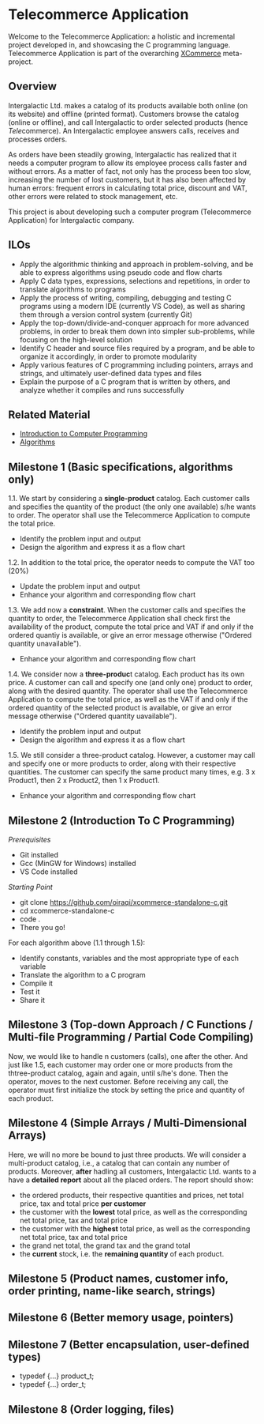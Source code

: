 # Telecommerce Application
Welcome to the Telecommerce Application: a holistic and incremental project developed in, and showcasing the C programming language. Telecommerce Application is part of the overarching [XCommerce](https://github.com/oiraqi/xcommerce) meta-project.

## Overview
Intergalactic Ltd. makes a catalog of its products available both online (on its website) and offline (printed format). Customers browse the catalog (online or offline), and call Intergalactic to order selected products (hence *Tele*commerce). An Intergalactic employee answers calls, receives and processes orders.

As orders have been steadily growing, Intergalactic has realized that it needs a computer program to allow its employee process calls faster and without errors. As a matter of fact, not only has the process been too slow, increasing the number of lost customers, but it has also been affected by human errors: frequent errors in calculating total price, discount and VAT, other errors were related to stock management, etc.

This project is about developing such a computer program (Telecommerce Application) for Intergalactic company.

## ILOs
- Apply the algorithmic thinking and approach in problem-solving, and be able to express algorithms using pseudo code and flow charts
- Apply C data types, expressions, selections and repetitions, in order to translate algorithms to programs
- Apply the process of writing, compiling, debugging and testing C programs using a modern IDE (currently VS Code), as well as sharing them through a version control system (currently Git)
- Apply the top-down/divide-and-conquer approach for more advanced problems, in order to break them down into simpler sub-problems, while focusing on the high-level solution
- Identify C header and source files required by a program, and be able to organize it accordingly, in order to promote modularity
- Apply various features of C programming including pointers, arrays and strings, and ultimately user-defined data types and files
- Explain the purpose of a C program that is written by others, and analyze whether it compiles and runs successfully

## Related Material
- [Introduction to Computer Programming](https://docs.google.com/presentation/d/1kbHYSNY1zxqZXxcYxdkfULK5dRZ42IeiKI_z0pE6SN0/edit?usp=sharing)
- [Algorithms](https://docs.google.com/presentation/d/1oe6NSNcz9tKE_XYgdV7bV7XLiNyn81HFcYLmKn1ECaw/edit?usp=sharing)

## Milestone 1 (Basic specifications, algorithms only)
1.1. We start by considering a **single-product** catalog. Each customer calls and specifies the quantity of the product (the only one available) s/he wants to order. The operator shall use the Telecommerce Application to compute the total price.
- Identify the problem input and output
- Design the algorithm and express it as a flow chart

1.2. In addition to the total price, the operator needs to compute the VAT too (20%)
- Update the problem input and output
- Enhance your algorithm and corresponding flow chart

1.3. We add now a **constraint**. When the customer calls and specifies the quantity to order, the Telecommerce Application shall check first the availability of the product, compute the total price and VAT if and only if the ordered quantiy is available, or give an error message otherwise ("Ordered quantity unavailable").
- Enhance your algorithm and corresponding flow chart

1.4. We consider now a **three-produc**t catalog. Each product has its own price. A customer can call and specify one (and only one) product to order, along with the desired quantity. The operator shall use the Telecommerce Application to compute the total price, as well as the VAT if and only if the ordered quantity of the selected product is available, or give an error message otherwise ("Ordered quantity uavailable").
- Identify the problem input and output
- Design the algorithm and express it as a flow chart

1.5. We still consider a three-product catalog. However, a customer may call and specify one or more products to order, along with their respective quantities. The customer can specify the same product many times, e.g. 3 x Product1, then 2 x Product2, then 1 x Product1.
- Enhance your algorithm and corresponding flow chart

## Milestone 2 (Introduction To C Programming)
*Prerequisites*
- Git installed
- Gcc (MinGW for Windows) installed
- VS Code installed

*Starting Point*
- git clone https://github.com/oiraqi/xcommerce-standalone-c.git
- cd xcommerce-standalone-c
- code .
- There you go!

For each algorithm above (1.1 through 1.5):
- Identify constants, variables and the most appropriate type of each variable
- Translate the algorithm to a C program
- Compile it
- Test it
- Share it

## Milestone 3 (Top-down Approach / C Functions / Multi-file Programming / Partial Code Compiling)
Now, we would like to handle n customers (calls), one after the other. And just like 1.5, each customer may order one or more products from the thtree-product catalog, again and again, until s/he's done. Then the operator, moves to the next customer.
Before receiving any call, the operator must first initialize the stock by setting the price and quantity of each product.

## Milestone 4 (Simple Arrays / Multi-Dimensional Arrays)
Here, we will no more be bound to just three products. We will consider a multi-product catalog, i.e., a catalog that can contain any number of products. Moreover, **after** hadling all customers, Intergalactic Ltd. wants to a have a **detailed report** about all the placed orders. The report should show:
- the ordered products, their respective quantities and prices, net total price, tax and total price **per customer**
- the customer with the **lowest** total price, as well as the corresponding net total price, tax and total price
- the customer with the **highest** total price, as well as the corresponding net total price, tax and total price
- the grand net total, the grand tax and the grand total
- the **current** stock, i.e. the **remaining quantity** of each product.

## Milestone 5 (Product names, customer info, order printing, name-like search, strings)

## Milestone 6 (Better memory usage, pointers)

## Milestone 7 (Better encapsulation, user-defined types)
- typedef {...} product_t;
- typedef {...} order_t;

## Milestone 8 (Order logging, files)
